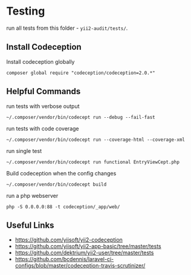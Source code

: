 # Testing

run all tests from this folder - `yii2-audit/tests/`.

## Install Codeception

Install codeception globally

```
composer global require "codeception/codeception=2.0.*"
```

## Helpful Commands

run tests with verbose output

```
~/.composer/vendor/bin/codecept run --debug --fail-fast
```

run tests with code coverage

```
~/.composer/vendor/bin/codecept run --coverage-html --coverage-xml
```

run single test

```
~/.composer/vendor/bin/codecept run functional EntryViewCept.php
```

Build codeception when the config changes

```
~/.composer/vendor/bin/codecept build
```

run a php webserver

```
php -S 0.0.0.0:88 -t codeception/_app/web/
```

## Useful Links

- https://github.com/yiisoft/yii2-codeception
- https://github.com/yiisoft/yii2-app-basic/tree/master/tests
- https://github.com/dektrium/yii2-user/tree/master/tests
- https://github.com/bcdennis/laravel-ci-configs/blob/master/codeception-travis-scrutinizer/